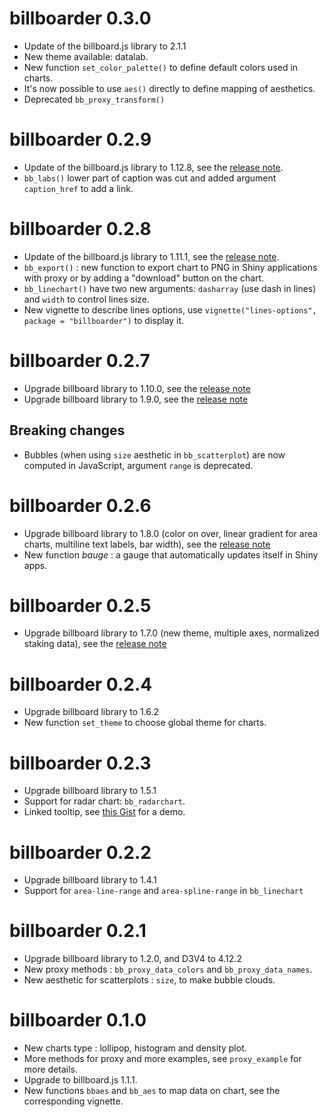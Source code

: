 billboarder 0.3.0
==================

* Update of the billboard.js library to 2.1.1
* New theme available: datalab.
* New function `set_color_palette()` to define default colors used in charts.
* It's now possible to use `aes()` directly to define mapping of aesthetics.
* Deprecated `bb_proxy_transform()`



billboarder 0.2.9
==================

* Update of the billboard.js library to 1.12.8, see the [release note](https://medium.com/@alberto.park/billboard-js-692f4db55b0b).
* `bb_labs()` lower part of caption was cut and added argument `caption_href` to add a link.



billboarder 0.2.8
==================

* Update of the billboard.js library to 1.11.1, see the [release note](https://medium.com/@alberto.park/billboard-js-1-11-0-release-lazy-render-new-textoverlap-plugin-more-831e33efcbe5).
* `bb_export()` : new function to export chart to PNG in Shiny applications with proxy or by adding a "download" button on the chart.
* `bb_linechart()` have two new arguments: `dasharray` (use dash in lines) and `width` to control lines size.
* New vignette to describe lines options, use `vignette("lines-options", package = "billboarder")` to display it.



billboarder 0.2.7
==================

* Upgrade billboard library to 1.10.0, see the [release note](https://medium.com/@alberto.park/billboard-js-1-10-release-bubble-dimension-axis-culling-more-132d343a46cc)
* Upgrade billboard library to 1.9.0, see the [release note](https://medium.com/@alberto.park/billboard-js-1-9-release-introducing-plugins-more-636ada3a7881)

## Breaking changes

* Bubbles (when using `size` aesthetic in `bb_scatterplot`) are now computed in JavaScript, argument `range` is deprecated.



billboarder 0.2.6
==================

* Upgrade billboard library to 1.8.0 (color on over, linear gradient for area charts, multiline text labels, bar width), see the [release note](https://medium.com/@alberto.park/billboard-js-1-8-0-released-today-3ed432f2d9d4)
* New function *bauge* : a gauge that automatically updates itself in Shiny apps.


billboarder 0.2.5
==================

* Upgrade billboard library to 1.7.0 (new theme, multiple axes, normalized staking data), see the [release note](https://medium.com/@alberto.park/billboard-js-1-7-0-release-4944a2eb59fe)



billboarder 0.2.4
==================

* Upgrade billboard library to 1.6.2
* New function `set_theme` to choose global theme for charts.



billboarder 0.2.3
==================

* Upgrade billboard library to 1.5.1
* Support for radar chart: `bb_radarchart`.
* Linked tooltip, see [this Gist](https://gist.github.com/pvictor/49fdb05d362acca8d6b94d69345a5046) for a demo.



billboarder 0.2.2
==================

* Upgrade billboard library to 1.4.1
* Support for `area-line-range` and `area-spline-range` in `bb_linechart`



billboarder 0.2.1
==================

* Upgrade billboard library to 1.2.0, and D3V4 to 4.12.2
* New proxy methods : `bb_proxy_data_colors` and `bb_proxy_data_names`.
* New aesthetic for scatterplots : `size`, to make bubble clouds.



billboarder 0.1.0
==================

* New charts type : lollipop, histogram and density plot.
* More methods for proxy and more examples, see `proxy_example` for more details.
* Upgrade to billboard.js 1.1.1.
* New functions `bbaes` and `bb_aes` to map data on chart, see the corresponding vignette.

